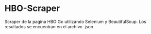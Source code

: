 # HBO-Scraper
Scraper de la pagina HBO Go utilizando Selenium y BeautifulSoup. Los resultados se encuentran en el archivo .json.
